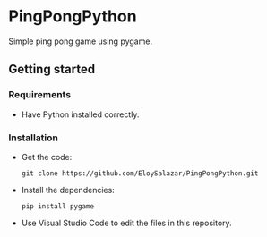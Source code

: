# PingPongPython
Simple ping pong game using pygame.

## Getting started

### Requirements
- Have Python installed correctly.

### Installation
- Get the code:

    ```
    git clone https://github.com/EloySalazar/PingPongPython.git
    ```

- Install the dependencies:
    ```
    pip install pygame
    ```

- Use Visual Studio Code to edit the files in this repository.
